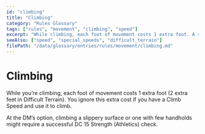 ```yaml
---
id: "climbing"
title: "Climbing"
category: "Rules Glossary"
tags: ["rules", "movement", "climbing", "speed"]
excerpt: "While climbing, each foot of movement costs 1 extra foot. A successful DC 15 Strength (Athletics) check may be required for difficult surfaces."
seeAlso: ["speed", "special_speeds", "difficult_terrain"]
filePath: "/data/glossary/entries/rules/movement/climbing.md"
---
```

# Climbing
While you’re climbing, each foot of movement costs 1 extra foot (2 extra feet in <span data-term-id="difficult_terrain" class="glossary-term-link-from-markdown">Difficult Terrain</span>). You ignore this extra cost if you have a Climb Speed and use it to climb.

At the DM’s option, climbing a slippery surface or one with few handholds might require a successful DC 15 <span data-term-id="strength_athletics" class="glossary-term-link-from-markdown">Strength (Athletics) check</span>.
